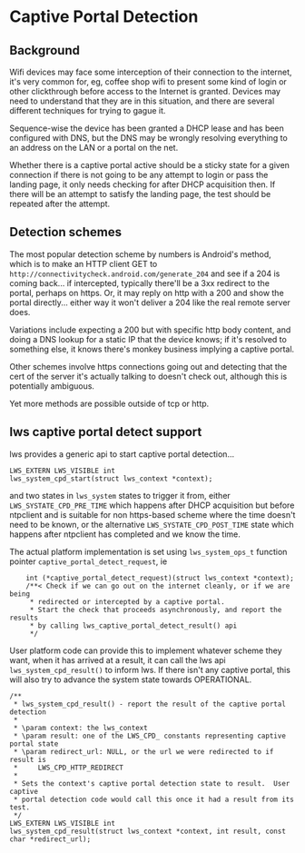 # Captive Portal Detection

## Background

Wifi devices may face some interception of their connection to the
internet, it's very common for, eg, coffee shop wifi to present some
kind of login or other clickthrough before access to the Internet is
granted.  Devices may need to understand that they are in this
situation, and there are several different techniques for trying to
gague it.

Sequence-wise the device has been granted a DHCP lease and has been
configured with DNS, but the DNS may be wrongly resolving everything
to an address on the LAN or a portal on the net.

Whether there is a captive portal active should be a sticky state for a given
connection if there is not going to be any attempt to login or pass the landing
page, it only needs checking for after DHCP acquisition then.  If there will be
an attempt to satisfy the landing page, the test should be repeated after the
attempt.

## Detection schemes

The most popular detection scheme by numbers is Android's method,
which is to make an HTTP client GET to `http://connectivitycheck.android.com/generate_204`
and see if a 204 is coming back... if intercepted, typically there'll be a
3xx redirect to the portal, perhaps on https.  Or, it may reply on http with
a 200 and show the portal directly... either way it won't deliver a 204
like the real remote server does.

Variations include expecting a 200 but with specific http body content, and
doing a DNS lookup for a static IP that the device knows; if it's resolved to
something else, it knows there's monkey business implying a captive portal.

Other schemes involve https connections going out and detecting that the cert
of the server it's actually talking to doesn't check out, although this is
potentially ambiguous.

Yet more methods are possible outside of tcp or http.

## lws captive portal detect support

lws provides a generic api to start captive portal detection...

```
LWS_EXTERN LWS_VISIBLE int
lws_system_cpd_start(struct lws_context *context);
```

and two states in `lws_system` states to trigger it from, either
`LWS_SYSTATE_CPD_PRE_TIME` which happens after DHCP acquisition but before
ntpclient and is suitable for non https-based scheme where the time doesn't
need to be known, or the alternative `LWS_SYSTATE_CPD_POST_TIME` state which
happens after ntpclient has completed and we know the time.

The actual platform implementation is set using `lws_system_ops_t` function
pointer `captive_portal_detect_request`, ie

```
	int (*captive_portal_detect_request)(struct lws_context *context);
	/**< Check if we can go out on the internet cleanly, or if we are being
	 * redirected or intercepted by a captive portal.
	 * Start the check that proceeds asynchronously, and report the results
	 * by calling lws_captive_portal_detect_result() api
	 */
```

User platform code can provide this to implement whatever scheme they want, when
it has arrived at a result, it can call the lws api `lws_system_cpd_result()` to
inform lws.  If there isn't any captive portal, this will also try to advance the
system state towards OPERATIONAL.

```
/**
 * lws_system_cpd_result() - report the result of the captive portal detection
 *
 * \param context: the lws_context
 * \param result: one of the LWS_CPD_ constants representing captive portal state
 * \param redirect_url: NULL, or the url we were redirected to if result is
 *     LWS_CPD_HTTP_REDIRECT
 *
 * Sets the context's captive portal detection state to result.  User captive
 * portal detection code would call this once it had a result from its test.
 */
LWS_EXTERN LWS_VISIBLE int
lws_system_cpd_result(struct lws_context *context, int result, const char *redirect_url);
```

